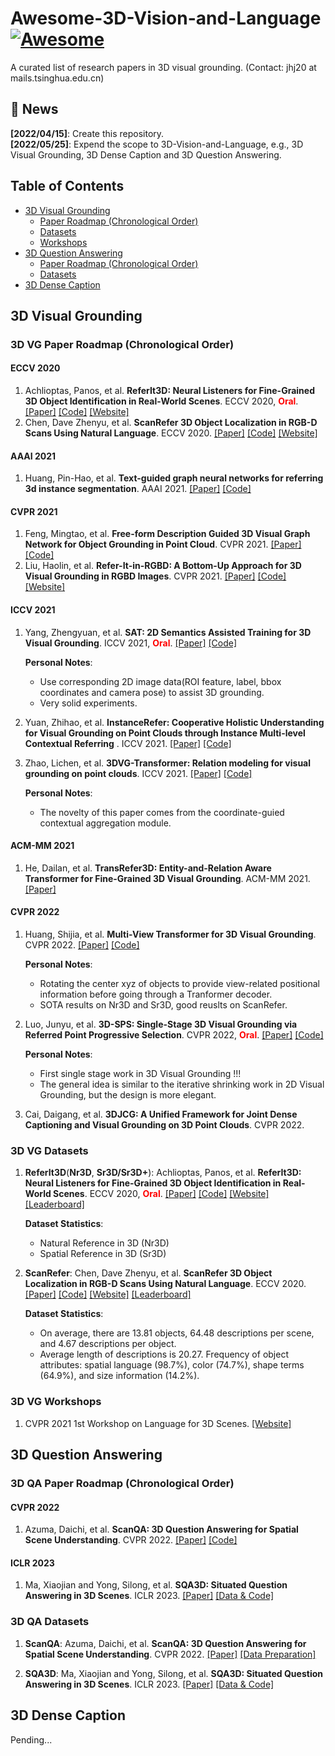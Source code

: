 # Awesome-3D-Vision-and-Language [![Awesome](https://cdn.rawgit.com/sindresorhus/awesome/d7305f38d29fed78fa85652e3a63e154dd8e8829/media/badge.svg)](https://github.com/jianghaojun/Awesome-3D-Visual-Grounding)

A curated list of research papers in 3D visual grounding. (Contact: jhj20 at mails.tsinghua.edu.cn)

## 💬 News
**[2022/04/15]**: Create this repository.  
**[2022/05/25]**: Expend the scope to 3D-Vision-and-Language, e.g., 3D Visual Grounding, 3D Dense Caption and 3D Question Answering.

## Table of Contents

- [3D Visual Grounding](#3d-visual-grounding)
   - [Paper Roadmap (Chronological Order)](#3d-vg-paper-roadmap-chronological-order)
   - [Datasets](#3d-vg-datasets)
   - [Workshops](#3d-vg-workshops)
- [3D Question Answering](#3d-question-answering)
   - [Paper Roadmap (Chronological Order)](#3d-qa-paper-roadmap-chronological-order)
   - [Datasets](#3d-qa-datasets)
- [3D Dense Caption](#3d-dense-caption)

<!-- 1. First Author. **Paper Name**. Conf. [[Paper]]() [[Code]]() [[Website]]() -->

## 3D Visual Grounding 
### 3D VG Paper Roadmap (Chronological Order)
#### ECCV 2020
1. Achlioptas, Panos, et al. **ReferIt3D: Neural Listeners for Fine-Grained 3D Object Identification in Real-World Scenes**. ECCV 2020, <font color=Red>**Oral**</font>. [[Paper]](https://www.ecva.net/papers/eccv_2020/papers_ECCV/papers/123460409.pdf) [[Code]](https://github.com/referit3d/referit3d) [[Website]](https://referit3d.github.io/)
2. Chen, Dave Zhenyu, et al. **ScanRefer 3D Object Localization in RGB-D Scans Using Natural Language**. ECCV 2020. [[Paper]](https://arxiv.org/abs/1912.08830) [[Code]](https://github.com/daveredrum/ScanRefer) [[Website]](https://daveredrum.github.io/ScanRefer/)

#### AAAI 2021
1. Huang, Pin-Hao, et al. **Text-guided graph neural networks for referring 3d instance segmentation**. AAAI 2021. [[Paper]](https://ojs.aaai.org/index.php/AAAI/article/view/16253) [[Code]](https://github.com/hanhung/TGNN)

#### CVPR 2021
1. Feng, Mingtao, et al. **Free-form Description Guided 3D Visual Graph Network for Object Grounding in Point Cloud**. CVPR 2021. [[Paper]](https://arxiv.org/abs/2103.16381) [[Code]](https://github.com/PNXD/FFL-3DOG)
2. Liu, Haolin, et al. **Refer-It-in-RGBD: A Bottom-Up Approach for 3D Visual Grounding in RGBD Images**. CVPR 2021. [[Paper]](https://arxiv.org/abs/2103.07894) [[Code]](https://github.com/UncleMEDM/Refer-it-in-RGBD) [[Website]](https://unclemedm.github.io/Refer-it-in-RGBD/)

#### ICCV 2021
1. Yang, Zhengyuan, et al. **SAT: 2D Semantics Assisted Training for 3D Visual Grounding**. ICCV 2021, <font color=Red>**Oral**</font>. [[Paper]](https://arxiv.org/abs/2105.11450) [[Code]](https://github.com/zyang-ur/SAT)

    **Personal Notes**: 
    - Use corresponding 2D image data(ROI feature, label, bbox coordinates and camera pose) to assist 3D grounding.
    - Very solid experiments.

2. Yuan, Zhihao, et al. **InstanceRefer: Cooperative Holistic Understanding for Visual Grounding on Point Clouds through Instance Multi-level Contextual Referring** . ICCV 2021. [[Paper]](https://arxiv.org/abs/2103.01128) [[Code]](https://github.com/CurryYuan/InstanceRefer)
3. Zhao, Lichen, et al. **3DVG-Transformer: Relation modeling for visual grounding on point clouds**. ICCV 2021. [[Paper]](https://openaccess.thecvf.com/content/ICCV2021/papers/Zhao_3DVG-Transformer_Relation_Modeling_for_Visual_Grounding_on_Point_Clouds_ICCV_2021_paper.pdf) [[Code]](https://github.com/zlccccc/3DVG-Transformer)

    **Personal Notes**: 
    - The novelty of this paper comes from the coordinate-guied contextual aggregation module.

#### ACM-MM 2021
1. He, Dailan, et al. **TransRefer3D: Entity-and-Relation Aware Transformer for Fine-Grained 3D Visual Grounding**. ACM-MM 2021. [[Paper]](https://arxiv.org/abs/2108.02388)

#### CVPR 2022
1. Huang, Shijia, et al. **Multi-View Transformer for 3D Visual Grounding**. CVPR 2022. [[Paper]](https://arxiv.org/abs/2204.02174) [[Code]](https://github.com/sega-hsj/MVT-3DVG)

    **Personal Notes**: 
    - Rotating the center xyz of objects to provide view-related positional information before going through a Tranformer decoder. 
    - SOTA results on Nr3D and Sr3D, good reuslts on ScanRefer.

2. Luo, Junyu, et al. **3D-SPS: Single-Stage 3D Visual Grounding via Referred Point Progressive Selection**. CVPR 2022, <font color=Red>**Oral**</font>. [[Paper]](https://arxiv.org/abs/2204.06272) [[Code]](https://github.com/fjhzhixi/3D-SPS)
    
    **Personal Notes**: 
    - First single stage work in 3D Visual Grounding !!!
    - The general idea is similar to the iterative shrinking work in 2D Visual Grounding, but the design is more elegant.

3. Cai, Daigang, et al. **3DJCG: A Unified Framework for Joint Dense Captioning and Visual Grounding on 3D Point Clouds**. CVPR 2022.

### 3D VG Datasets
1. **ReferIt3D**(**Nr3D**, **Sr3D/Sr3D+**): Achlioptas, Panos, et al. **ReferIt3D: Neural Listeners for Fine-Grained 3D Object Identification in Real-World Scenes**. ECCV 2020, <font color=Red>**Oral**</font>. [[Paper]](https://www.ecva.net/papers/eccv_2020/papers_ECCV/papers/123460409.pdf) [[Code]](https://github.com/referit3d/referit3d) [[Website]](https://referit3d.github.io/) [[Leaderboard]](https://referit3d.github.io/benchmarks.html)

    **Dataset Statistics**: 
    - Natural Reference in 3D (Nr3D)
    - Spatial Reference in 3D (Sr3D)
 
2. **ScanRefer**: Chen, Dave Zhenyu, et al. **ScanRefer 3D Object Localization in RGB-D Scans Using Natural Language**. ECCV 2020. [[Paper]](https://arxiv.org/abs/1912.08830) [[Code]](https://github.com/daveredrum/ScanRefer) [[Website]](https://daveredrum.github.io/ScanRefer/) [[Leaderboard]](http://kaldir.vc.in.tum.de/scanrefer_benchmark/)

    **Dataset Statistics**: 
    - On average, there are 13.81 objects, 64.48 descriptions per scene, and 4.67 descriptions per object.
    - Average length of descriptions is 20.27. Frequency of object attributes: spatial language (98.7%), color (74.7%), shape terms (64.9%), and size information (14.2%).

### 3D VG Workshops
1. CVPR 2021 1st Workshop on Language for 3D Scenes. [[Website]](https://language3dscenes.github.io/)

## 3D Question Answering
### 3D QA Paper Roadmap (Chronological Order)
#### CVPR 2022
1. Azuma, Daichi, et al. **ScanQA: 3D Question Answering for Spatial Scene Understanding**. CVPR 2022. [[Paper]](https://arxiv.org/pdf/2112.10482.pdf) [[Code]](https://github.com/ATR-DBI/ScanQA)

#### ICLR 2023
1. Ma, Xiaojian and Yong, Silong, et al. **SQA3D: Situated Question Answering in 3D Scenes**. ICLR 2023. [[Paper]](https://arxiv.org/pdf/2210.07474.pdf) [[Data & Code]](http://sqa3d.github.io/)


### 3D QA Datasets
1. **ScanQA**: Azuma, Daichi, et al. **ScanQA: 3D Question Answering for Spatial Scene Understanding**. CVPR 2022. [[Paper]](https://arxiv.org/pdf/2112.10482.pdf) [[Data Preparation]](https://github.com/ATR-DBI/ScanQA/blob/main/docs/dataset.md)

2. **SQA3D**: Ma, Xiaojian and Yong, Silong, et al. **SQA3D: Situated Question Answering in 3D Scenes**. ICLR 2023. [[Paper]](https://arxiv.org/pdf/2210.07474.pdf) [[Data & Code]](http://sqa3d.github.io/)


## 3D Dense Caption
Pending...
